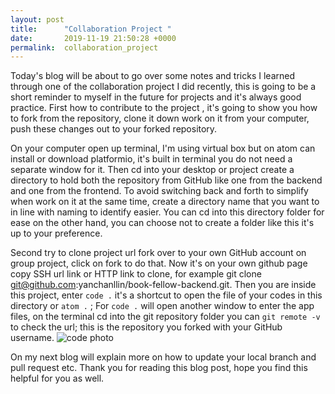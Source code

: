 ```yaml
---
layout: post
title:      "Collaboration Project "
date:       2019-11-19 21:50:28 +0000
permalink:  collaboration_project
---
```



Today's blog will be about to go over some notes and tricks I learned through one of the collaboration project I did recently, this is going to be a short reminder to myself in the future for projects and it's always good practice. First how to contribute to the project , it's going to show you how to fork from the repository, clone it down work on it from your computer, push these changes out to your forked repository. 

On your computer open up terminal, I'm using virtual box but on atom can install or download platformio, it's built in terminal you do not need a separate window for it. Then cd into your desktop or project create a directory to hold both the repository from GitHub like one from the backend and one from the frontend. To avoid switching back and forth to simplify when work on it at the same time, create a directory name that you want to in line with naming to identify easier. You can cd into this directory folder for ease on the other hand, you can choose not to create a folder like this it's up to your preference.  

Second try to clone project url fork over to your own GitHub account on group project, click on fork to do that. Now it's on your own github page copy SSH url link or HTTP link to clone, for example git clone git@github.com:yanchanllin/book-fellow-backend.git. Then you are inside this project, enter `code .` it's a shortcut to open the file of your codes in this directory or `atom .` ; For `code .` will open another window to enter the app files, on the terminal cd into the git repository folder you can `git remote -v` to check the url; this is the repository you forked with your GitHub username. ![code photo](https://drive.google.com/file/d/0B1dnhpUsnG9zRmJDVVFJYURrY2xJTktldXZHRUM4c0NSZkpZ/view?usp=sharing)  

On my next blog will explain more on how to update your local branch and pull request etc. Thank you for reading this blog post, hope you find this helpful for you as well.  

